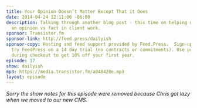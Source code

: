 ```yaml
---
title: Your Opinion Doesn’t Matter Except That it Does
date: 2014-04-24 12:11:00 -06:00
description: Talking through another blog post - this time on helping determine what’s
  an opinion vs fact in client work.
sponsor: Transistor.fm
sponsor-link: http://feed.press/dailyish
sponsor-copy: Hosting and feed support provided by Feed.Press.  Sign-up today and
  try FeedPress on a 14 day trial (no contracts or commitments). Use promo code "dailyish"
  during checkout to get 10% off your first year.
episode: 17
show: dailyish
mp3: https://media.transistor.fm/a048420e.mp3
layout: episode
---
```


<em>Sorry the show notes for this episode were removed because Chris got lazy when we moved to our new CMS</em>.
